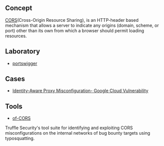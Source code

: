 ## Concept
[CORS](https://developer.mozilla.org/en-US/docs/Web/HTTP/CORS)(Cross-Origin Resource Sharing),  is an HTTP-header based mechanism that allows a server to indicate any origins (domain, scheme, or port) other than its own from which a browser should permit loading resources. 

## Laboratory
- [portswigger](https://portswigger.net/web-security/cors)


## Cases
- [Identity-Aware Proxy Misconfiguration- Google Cloud Vulnerability](https://medium.com/@LogicalHunter/identity-aware-proxy-misconfiguration-google-cloud-vulnerability-813d2a07a4ed)

## Tools
- [of-CORS](https://github.com/trufflesecurity/of-cors)

Truffle Security's tool suite for identifying and exploiting CORS misconfigurations on the internal networks of bug bounty targets using typosquatting.
